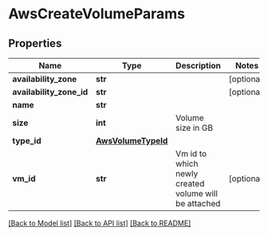 # AwsCreateVolumeParams

## Properties
Name | Type | Description | Notes
------------ | ------------- | ------------- | -------------
**availability_zone** | **str** |  | [optional] 
**availability_zone_id** | **str** |  | [optional] 
**name** | **str** |  | 
**size** | **int** | Volume size in GB | 
**type_id** | [**AwsVolumeTypeId**](AwsVolumeTypeId.md) |  | 
**vm_id** | **str** | Vm id to which newly created volume will be attached | [optional] 

[[Back to Model list]](../README.md#documentation-for-models) [[Back to API list]](../README.md#documentation-for-api-endpoints) [[Back to README]](../README.md)


